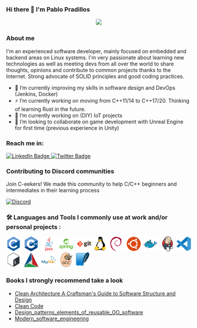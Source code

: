 ### Hi there 👋 I'm Pablo Pradillos
<div id="header" align="center">
  <img src="https://media.giphy.com/media/QX7nMrAHVN0FFD7EtK/giphy.gif" width="100"/>
</div>

### About me
I'm an experienced software developer, mainly focused on embedded and backend areas on Linux systems. I'm very passionate about learning new technologies as well as meeting devs from all over the world to share thoughts, opinions and contribute to common projects thanks to the Internet. Strong advocate of SOLID principles and good coding practices.

- 🌱 I’m currently improving my skills in software design and DevOps (Jenkins, Docker)
- ⚡ I’m currently working on moving from C++11/14 to C++17/20. Thinking of learning Rust in the future.
- 🔭 I’m currently working on (DIY) IoT projects
- 👯 I’m looking to collaborate on game development with Unreal Engine for first time (previous experience in Unity)


### Reach me in:
<div id="badges">
  <a href="https://www.linkedin.com/in/pablo-pradillos-do-carmo/?locale=en_US">
    <img src="https://img.shields.io/badge/LinkedIn-blue?style=for-the-badge&logo=linkedin&logoColor=white" alt="LinkedIn Badge"/>
  </a>
  <a href="https://twitter.com/ppradillos_dev">
    <img src="https://img.shields.io/badge/Twitter-blue?style=for-the-badge&logo=twitter&logoColor=white" alt="Twitter Badge"/>
  </a>
</div>

### Contributing to Discord communities 
Join C-eekers! We made this community to help C/C++ beginners and intermediates in their learning process
<div id="badges">
<a href="https://discord.gg/fGXncpVwbP">
    <img src="https://res.cloudinary.com/practicaldev/image/fetch/s--kDil9AKc--/c_limit%2Cf_auto%2Cfl_progressive%2Cq_auto%2Cw_880/https://img.shields.io/badge/Discord-7289DA%3Fstyle%3Dfor-the-badge%26logo%3Ddiscord%26logoColor%3Dwhite" alt="Discord"/>
  </a>
</div>

### :hammer_and_wrench: Languages and Tools I commonly use at work and/or personal projects :
<div>
  <img src="https://github.com/devicons/devicon/blob/master/icons/c/c-original.svg" title="C" alt="C" width="40" height="40"/>&nbsp;
  <img src="https://github.com/devicons/devicon/blob/master/icons/cplusplus/cplusplus-original.svg" title="Cplusplus" alt="Cplusplus" width="40" height="40"/>&nbsp;
  <img src="https://github.com/devicons/devicon/blob/master/icons/java/java-original-wordmark.svg" title="Java" alt="Java" width="40" height="40"/>&nbsp;
  <img src="https://github.com/devicons/devicon/blob/master/icons/spring/spring-original-wordmark.svg" title="Spring" alt="Spring" width="40" height="40"/>&nbsp;
  <img src="https://github.com/devicons/devicon/blob/master/icons/git/git-original-wordmark.svg" title="Git" **alt="Git" width="40" height="40"/>
  <img src="https://github.com/devicons/devicon/blob/master/icons/linux/linux-original.svg" title="Linux" **alt="Linux" width="40" height="40"/>  
  <img src="https://github.com/devicons/devicon/blob/master/icons/debian/debian-original.svg" title="Debian"  alt="Debian" width="40" height="40"/>&nbsp;
  <img src="https://github.com/devicons/devicon/blob/master/icons/ubuntu/ubuntu-plain.svg" title="Ubuntu" **alt="Ubuntu" width="40" height="40"/>
  <img src="https://github.com/devicons/devicon/blob/master/icons/docker/docker-original.svg" title="Docker" alt="Docker" width="40" height="40"/>&nbsp;
  <img src="https://github.com/devicons/devicon/blob/master/icons/jenkins/jenkins-original.svg" title="Jenkins" **alt="Jenkins" width="40" height="40"/>
  <img src="https://github.com/devicons/devicon/blob/master/icons/vscode/vscode-original.svg" title="VSCode" **alt="VSCode" width="40" height="40"/>
  <img src="https://github.com/devicons/devicon/blob/master/icons/bash/bash-original.svg" title="Bash" alt="Bash" width="40" height="40"/>&nbsp;
  <img src="https://github.com/devicons/devicon/blob/master/icons/cmake/cmake-original.svg" title="CMake" alt="CMake" width="40" height="40"/>&nbsp;
  <img src="https://github.com/devicons/devicon/blob/master/icons/mysql/mysql-original-wordmark.svg" title="MySQL"  alt="MySQL" width="40" height="40"/>&nbsp;
  <img src="https://github.com/devicons/devicon/blob/master/icons/gcc/gcc-original.svg" title="GCC" **alt="GCC" width="40" height="40"/>
  <img src="https://github.com/devicons/devicon/blob/master/icons/sqlite/sqlite-original.svg" title="SQlite" **alt="SQlite" width="40" height="40"/>
</div>

### Books I strongly recommend take a look
  * [Clean Architecture A Craftsman's Guide to Software Structure and Design](https://www.oreilly.com/library/view/clean-architecture-a/9780134494272/)
  * [Clean Code](https://www.oreilly.com/library/view/clean-code-a/9780136083238/)
  * [Design_patterns_elements_of_reusable_OO_software](https://www.oreilly.com/library/view/design-patterns-elements/0201633612/)
  * [Modern_software_engineering](https://www.oreilly.com/library/view/modern-software-engineering/9780137314942/)
